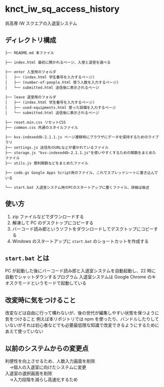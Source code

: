 # knct_iw_sq_access_history

呉高専 IW スクエアの入退室システム

## ディレクトリ構成

```
├── README.md 本ファイル

├── index.html 最初に開かれるページ、入室と退室を選べる

├── enter 入室用のフォルダ
│   ├── (index.html 学生番号を入力するページ)
│   ├── (number-of-people.html 使う人数を入力するページ)
│   └── submitted.html 送信後に表示されるページ

├── leave 退室用のフォルダ
│   ├── (index.html 学生番号を入力するページ)
│   ├── used-equipments.html 使った設備を入力するページ
│   └── submitted.html 送信後に表示されるページ

├── reset.min.css リセットCSS
├── common.css 共通のスタイルファイル

├── kvs-indexeddb-2.1.1.js ページ遷移時にブラウザにデータを保持するためのライブラリ
├── settings.js 送信先のURLなどが書かれているファイル
├── storage.js "kvs-indexeddb-2.1.1.js"を使いやすくするための関数をまとめたファイル
├── utils.js 便利関数などをまとめたファイル

├── code.gs Google Apps Script用のファイル、これでスプレッドシートに書き込んでいる

└── start.bat 入退室システム用のPCのスタートアップに置くファイル、詳細は後述
```

## 使い方

1. zip ファイルなどでダウンロードする
2. 解凍して PC のデスクトップにコピーする
3. バーコード読み郎というソフトをダウンロードしてデスクトップにコピーする
4. Windows のスタートアップに `start.bat` のショートカットを作成する

## `start.bat` とは

PC が起動した後にバーコード読み郎と入退室システムを自動起動し、22 時に自動でシャットダウンするプログラム
入退室システムは Google Chrome のキオスクモードというモードで起動している

## 改変時に気をつけること

改変などは自由に行って構わないが、後の世代が編集しやすい状態を保つように気をつけること
例えば本リポジトリでは npm を使ったり、バンドルしたりしていないがそれは初心者などでも必要最低限な知識で改変できるようにするためにあえて使っていない

## 以前のシステムからの変更点

利便性を向上させるため、人数入力画面を削除  
　→個人の入退室に向けたシステムに変更  
入退室の選択画面を削除  
　→入力段階を減らし高速化するため